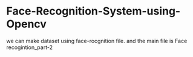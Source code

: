 # Face-Recognition-System-using-Opencv
we can make dataset using face-rocgnition file.
and the main file is Face recogintion_part-2
